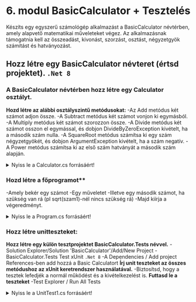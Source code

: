 # 6. modul BasicCalculator + Tesztelés

Készíts egy egyszerű számológép alkalmazást a BasicCalculator névtérben, amely alapvető matematikai műveleteket végez. Az alkalmazásnak támogatnia kell az összeadást, kivonást, szorzást, osztást, négyzetgyök számítást és hatványozást.

## Hozz létre egy BasicCalculator névteret (értsd projektet). `.Net 8`
### A BasicCalculator névtérben hozz létre egy Calculator osztályt.
**Hozd létre az alábbi osztályszintű metódusokat:**
-Az Add metódus két számot adjon össze.
-A Subtract metódus két számot vonjon ki egymásból.
-A Multiply metódus két számot szorozzon össze.
-A Divide metódus két számot osszon el egymással, és dobjon DivideByZeroException kivételt, ha a második szám nulla.
-A SquareRoot metódus számítsa ki egy szám négyzetgyökét, és dobjon ArgumentException kivételt, ha a szám negatív.
-A Power metódus számítsa ki az első szám hatványát a második szám alapján.

<details>
<summary>Nyiss le a Calculator.cs forrásáért!</summary>

### `Calculator.cs` példa:
```c#
using System;
using System.Collections.Generic;
using System.Linq;
using System.Text;
using System.Threading.Tasks;

namespace BasicCalculator
{
    public class Calculator
    {
        public static double Add(double a, double b)
        {
            return a + b;
        }

        public static double Subtract(double a, double b)
        {
            return a - b;
        }

        public static double Multiply(double a, double b)
        {
            return a * b;
        }

        public static double Divide(double a, double b)
        {
            if (b == 0)
            {
                throw new DivideByZeroException("Nem lehet nullával osztani.");
            }
            return a / b;
        }

        public static double SquareRoot(double a)
        {
            if (a < 0)
            {
                throw new ArgumentException("Negatív szám négyzetgyökét nem lehet kiszámítani.");
            }
            return Math.Sqrt(a);
        }

        public static double Power(double a, double b)
        {
            return Math.Pow(a, b);
        }
    }
}

```
</details>


### Hozd létre a főprogramot**
-Amely bekér egy számot 
-Egy műveletet 
-Illetve egy második számot, ha szükség van rá (pl sqrt(szam1)-nél nincs szükség rá)
-Majd kiírja a végeredményt.

<details>
<summary>Nyiss le a Program.cs forrásáért!</summary>

### `Program.cs` példa:
```c#
using System;
using System.Collections.Generic;
using System.Linq;
using System.Text;
using System.Threading.Tasks;

namespace BasicCalculator
{
    internal class Program
    {
        static double BekerSzam(string cim)
        {
            Console.Write(cim);
            double beSzam = Convert.ToDouble(Console.ReadLine());
            return beSzam;
        }

        static string BekerMuvelet(string cim)
        {
            Console.Write(cim);
            string beMuvelet = Console.ReadLine();
            return beMuvelet;
        }
        static void Main(string[] args)
        {

            double szam1 = BekerSzam("Első szám: ");
            string muvelet = BekerMuvelet("Művelet [+, -, *, /, sqrt, ^]: ");
            double szam2 = 0;
            if (muvelet != "sqrt")
            {
                szam2 = BekerSzam("Második szám: ");
            }

            double eredmeny = 0;
            try
            {
                switch (muvelet)
                {
                    case "+":
                        eredmeny = Calculator.Add(szam1, szam2);
                        break;
                    case "-":
                        eredmeny = Calculator.Subtract(szam1, szam2);
                        break;
                    case "*":
                        eredmeny = Calculator.Multiply(szam1, szam2);
                        break;
                    case "/":
                        eredmeny = Calculator.Divide(szam1, szam2);
                        break;
                    case "sqrt":
                        eredmeny = Calculator.SquareRoot(szam1);
                        break;
                    case "^":
                        eredmeny = Calculator.Power(szam1, szam2);
                        break;
                    default:
                        Console.WriteLine("Érvénytelen művelet.");
                        return;
                }

                if (muvelet != "sqrt")
                {
                    Console.WriteLine($"{szam1}{muvelet}{szam2} = {eredmeny}");
                }
                else
                {
                    Console.WriteLine($"{muvelet}({szam1}) = {eredmeny}");
                }

                Console.WriteLine("Nyomj egy billentyűt a kilépéshez!");
                Console.ReadKey();
            }
            catch (Exception ex)
            {
                Console.WriteLine($"Hiba történt: {ex.Message}");
            }
        }
    }
}


```
</details>

### Hozz létre unitteszteket:
**Hozz létre egy külön tesztprojektet BasicCalculator.Tests névvel.**
-Solution Explorer/Solution 'BasicCalculator'/Add/New Project
-BasicCalculator.Tests Test xUnit `.Net 8`
-A Dependencies / Add project References-ben add hozzá a Basic Calculatort
**Írj unit teszteket az összes metódushoz az xUnit keretrendszer használatával.**
-Biztosítsd, hogy a tesztek lefedjék a normál működést és a kivételkezelést is.
**Futtasd le a teszteket**
-Test Explorer / Run All Tests

<details>
<summary>Nyiss le a UnitTest1.cs forrásáért!</summary>

### `UnitTest1.cs` példa:
```c#
namespace BasicCalculator.Tests
{
    public class UnitTest1
    {
        [Fact]
        public void Osszeadas_HelyesOsszegetAdVissza()
        {
            double eredmeny = Calculator.Add(2, 3);
            Assert.Equal(5, eredmeny);
        }

        [Fact]
        public void Kivonas_HelyesKulonbsegetAdVissza()
        {
            double eredmeny = Calculator.Subtract(5, 3);
            Assert.Equal(2, eredmeny);
        }

        [Fact]
        public void Szorzas_HelyesSzorzatotAdVissza()
        {
            double eredmeny = Calculator.Multiply(2, 3);
            Assert.Equal(6, eredmeny);
        }

        [Fact]
        public void Osztas_HelyesHanyadostAdVissza()
        {
            double eredmeny = Calculator.Divide(6, 3);
            Assert.Equal(2, eredmeny);
        }

        [Fact]
        public void Osztas_Nullaval_DivideByZeroExceptionKiveteltDob()
        {
            Assert.Throws<DivideByZeroException>(() => Calculator.Divide(6, 0));
        }

        [Fact]
        public void Negyzetgyok_HelyesEredmenytAdVissza()
        {
            double eredmeny = Calculator.SquareRoot(9);
            Assert.Equal(3, eredmeny);
        }

        [Fact]
        public void Negyzetgyok_NegativSzam_ArgumentExceptionKiveteltDob()
        {
            Assert.Throws<ArgumentException>(() => Calculator.SquareRoot(-1));
        }

        [Fact]
        public void Hatvany_HelyesEredmenytAdVissza()
        {
            double eredmeny = Calculator.Power(2, 3);
            Assert.Equal(8, eredmeny);
        }
    }
}
```
</details>

